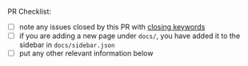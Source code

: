 PR Checklist:

- [ ] note any issues closed by this PR with [closing keywords](https://help.github.com/articles/closing-issues-using-keywords)
- [ ] if you are adding a new page under `docs/`, you have added it to the sidebar in `docs/sidebar.json`
- [ ] put any other relevant information below
